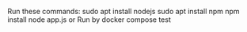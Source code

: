Run these commands:
sudo apt install nodejs
sudo apt install npm
npm install
node app.js
or Run by docker compose
test
